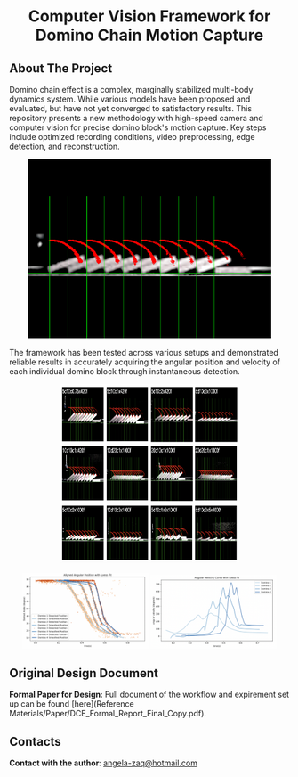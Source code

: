 <h1 align="center">Computer Vision Framework for Domino Chain Motion Capture</h1>

## About The Project

Domino chain effect is a complex, marginally stabilized multi-body dynamics system. While various models have been proposed and evaluated, but have not yet converged to satisfactory results. This repository presents a new methodology with high-speed camera and computer vision for precise domino block's motion capture. Key steps include optimized recording conditions, video preprocessing, edge detection, and reconstruction.
<br />

<div align="center">
    <img src="Reference Materials/Images/5d10c2x1000f.png" alt="sample-trajectory" width="437" height="322">
  </a>
</div>

The framework has been tested across various setups and demonstrated reliable results in accurately acquiring the angular position and velocity of each individual domino block through instantaneous detection.

<div align="center">
    <img src="Reference Materials/Images/detection for different set up.png" alt="with-diff-setup" width="322" height="322">
  </a>
</div>

<p align="center">
  <img src="Reference Materials/Images/Angular Position.png" alt="Image 1" width="45%">
  <img src="Reference Materials/Images/Angular Velocity.png" alt="Image 2" width="45%">
</p>

## Original Design Document

**Formal Paper for Design**: Full document of the workflow and expirement set up can be found [here](Reference Materials/Paper/DCE_Formal_Report_Final_Copy.pdf).

## Contacts

**Contact with the author**: angela-zaq@hotmail.com
